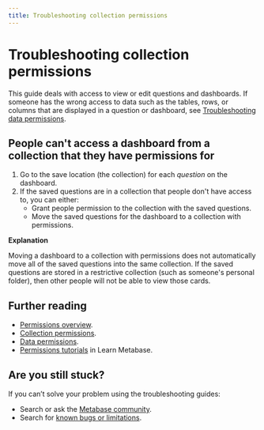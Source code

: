 ```yaml
---
title: Troubleshooting collection permissions
---
```


# Troubleshooting collection permissions

This guide deals with access to view or edit questions and dashboards. If someone has the wrong access to data such as the tables, rows, or columns that are displayed in a question or dashboard, see [Troubleshooting data permissions](#troubleshooting-data-permissions).

## People can't access a dashboard from a collection that they have permissions for

1. Go to the save location (the collection) for each _question_ on the dashboard.
2. If the saved questions are in a collection that people don't have access to, you can either:
    - Grant people permission to the collection with the saved questions.
    - Move the saved questions for the dashboard to a collection with permissions.

**Explanation**

Moving a dashboard to a collection with permissions does not automatically move all of the saved questions into the same collection. If the saved questions are stored in a restrictive collection (such as someone's personal folder), then other people will not be able to view those cards.

## Further reading

- [Permissions overview][admin-permissions].
- [Collection permissions][collection-permissions].
- [Data permissions][data-permissions].
- [Permissions tutorials][learn-permissions] in Learn Metabase.

## Are you still stuck?

If you can’t solve your problem using the troubleshooting guides:

- Search or ask the [Metabase community][discourse].
- Search for [known bugs or limitations][known-issues].

[admin-permissions]: ../administration-guide/05-setting-permissions.html
[collection-permissions]: ../administration-guide/06-collections.html
[data-permissions]: ../administration-guide/data-permissions.html
[discourse]: https://discourse.metabase.com/
[known-issues]: ./known-issues.html
[learn-permissions]: /learn/permissions/index.html
[troubleshooting-permissions]: ./permissions.html

